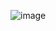 ![image](https://github.com/FaizanDhankwala/Resume/assets/55712375/dbe1e23d-8896-4584-8ad7-ba10dbfa28eb)
